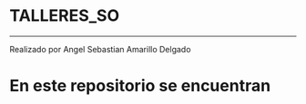 # TALLERES_SO
___
Realizado por Angel Sebastian Amarillo Delgado

<h1 align="justify">En este repositorio se encuentran </h1>
